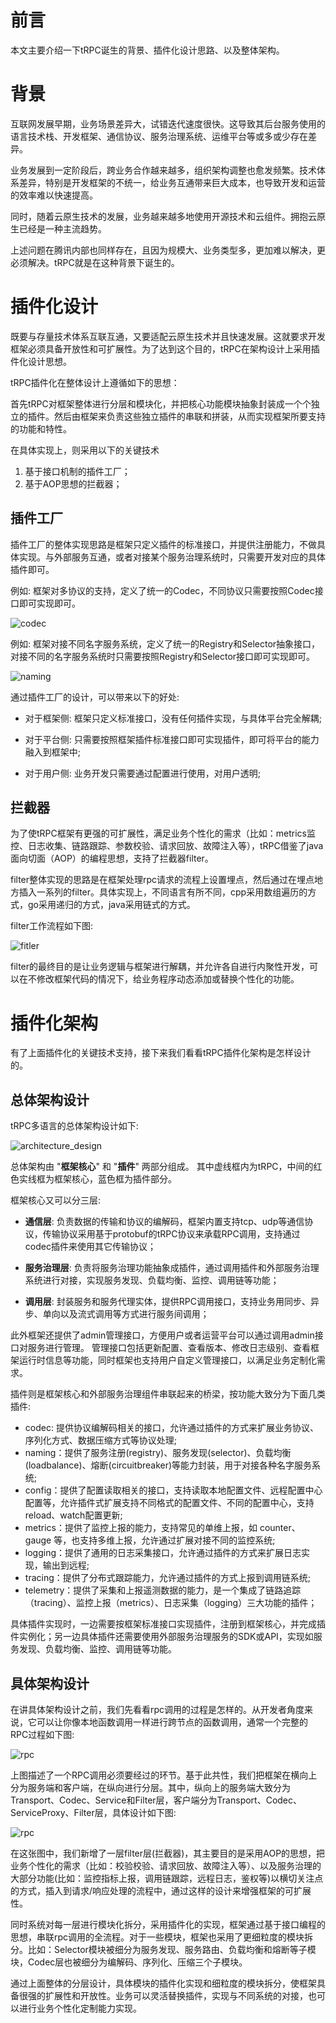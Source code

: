 # 前言

本文主要介绍一下tRPC诞生的背景、插件化设计思路、以及整体架构。

# 背景

互联网发展早期，业务场景差异大，试错迭代速度很快。这导致其后台服务使用的语言技术栈、开发框架、通信协议、服务治理系统、运维平台等或多或少存在差异。

业务发展到一定阶段后，跨业务合作越来越多，组织架构调整也愈发频繁。技术体系差异，特别是开发框架的不统一，给业务互通带来巨大成本，也导致开发和运营的效率难以快速提高。

同时，随着云原生技术的发展，业务越来越多地使用开源技术和云组件。拥抱云原生已经是一种主流趋势。

上述问题在腾讯内部也同样存在，且因为规模大、业务类型多，更加难以解决，更必须解决。tRPC就是在这种背景下诞生的。 

# 插件化设计

既要与存量技术体系互联互通，又要适配云原生技术并且快速发展。这就要求开发框架必须具备开放性和可扩展性。为了达到这个目的，tRPC在架构设计上采用插件化设计思想。 

tRPC插件化在整体设计上遵循如下的思想：

首先tRPC对框架整体进行分层和模块化，并把核心功能模块抽象封装成一个个独立的插件。然后由框架来负责这些独立插件的串联和拼装，从而实现框架所要支持的功能和特性。

在具体实现上，则采用以下的关键技术
1. 基于接口机制的插件工厂；
2. 基于AOP思想的拦截器；

## 插件工厂

插件工厂的整体实现思路是框架只定义插件的标准接口，并提供注册能力，不做具体实现。与外部服务互通，或者对接某个服务治理系统时，只需要开发对应的具体插件即可。

例如: 框架对多协议的支持，定义了统一的Codec，不同协议只需要按照Codec接口即可实现即可。

![codec](/docs/images/codec.png)

例如: 框架对接不同名字服务系统，定义了统一的Registry和Selector抽象接口，对接不同的名字服务系统时只需要按照Registry和Selector接口即可实现即可。

![naming](/docs/images/naming.png)

通过插件工厂的设计，可以带来以下的好处:
- 对于框架侧: 框架只定义标准接口，没有任何插件实现，与具体平台完全解耦;

- 对于平台侧: 只需要按照框架插件标准接口即可实现插件，即可将平台的能力融入到框架中;

- 对于用户侧: 业务开发只需要通过配置进行使用，对用户透明;

## 拦截器

为了使tRPC框架有更强的可扩展性，满足业务个性化的需求（比如：metrics监控、日志收集、链路跟踪、参数校验、请求回放、故障注入等），tRPC借鉴了java面向切面（AOP）的编程思想，支持了拦截器filter。

filter整体实现的思路是在框架处理rpc请求的流程上设置埋点，然后通过在埋点地方插入一系列的filter。具体实现上，不同语言有所不同，cpp采用数组遍历的方式，go采用递归的方式，java采用链式的方式。

filter工作流程如下图:

![fitler](/docs/images/filter.png)

filter的最终目的是让业务逻辑与框架进行解耦，并允许各自进行内聚性开发，可以在不修改框架代码的情况下，给业务程序动态添加或替换个性化的功能。

# 插件化架构

有了上面插件化的关键技术支持，接下来我们看看tRPC插件化架构是怎样设计的。

## 总体架构设计

tRPC多语言的总体架构设计如下:

![architecture_design](/docs/images/architecture.png)

总体架构由 "**框架核心**" 和 "**插件**" 两部分组成。 其中虚线框内为tRPC，中间的红色实线框为框架核心，蓝色框为插件部分。

框架核心又可以分三层:

- **通信层**: 负责数据的传输和协议的编解码，框架内置支持tcp、udp等通信协议，传输协议采用基于protobuf的tRPC协议来承载RPC调用，支持通过codec插件来使用其它传输协议；

- **服务治理层**: 负责将服务治理功能抽象成插件，通过调用插件和外部服务治理系统进行对接，实现服务发现、负载均衡、监控、调用链等功能；

- **调用层**: 封装服务和服务代理实体，提供RPC调用接口，支持业务用同步、异步、单向以及流式调用等方式进行服务间调用；

此外框架还提供了admin管理接口，方便用户或者运营平台可以通过调用admin接口对服务进行管理。 管理接口包括更新配置、查看版本、修改日志级别、查看框架运行时信息等功能，同时框架也支持用户自定义管理接口，以满足业务定制化需求。

插件则是框架核心和外部服务治理组件串联起来的桥梁，按功能大致分为下面几类插件:
- codec: 提供协议编解码相关的接口，允许通过插件的方式来扩展业务协议、序列化方式、数据压缩方式等协议处理;
- naming：提供了服务注册(registry)、服务发现(selector)、负载均衡(loadbalance)、熔断(circuitbreaker)等能力封装，用于对接各种名字服务系统;
- config：提供了配置读取相关的接口，支持读取本地配置文件、远程配置中心配置等，允许插件式扩展支持不同格式的配置文件、不同的配置中心，支持reload、watch配置更新;
- metrics：提供了监控上报的能力，支持常见的单维上报，如 counter、gauge 等，也支持多维上报，允许通过扩展对接不同的监控系统;
- logging：提供了通用的日志采集接口，允许通过插件的方式来扩展日志实现，输出到远程;
- tracing：提供了分布式跟踪能力，允许通过插件的方式上报到调用链系统;
- telemetry：提供了采集和上报遥测数据的能力，是一个集成了链路追踪（tracing）、监控上报（metrics）、日志采集（logging）三大功能的插件；

具体插件实现时，一边需要按框架标准接口实现插件，注册到框架核心，并完成插件实例化；另一边具体插件还需要使用外部服务治理服务的SDK或API，实现如服务发现、负载均衡、监控、调用链等功能。

## 具体架构设计

在讲具体架构设计之前，我们先看看rpc调用的过程是怎样的。从开发者角度来说，它可以让你像本地函数调用一样进行跨节点的函数调用，通常一个完整的RPC过程如下图:

![rpc](/docs/images/rpc.png)

上图描述了一个RPC调用必须要经过的环节。基于此共性，我们把框架在横向上分为服务端和客户端，在纵向进行分层。其中，纵向上的服务端大致分为Transport、Codec、Service和Filter层，客户端分为Transport、Codec、ServiceProxy、Filter层，具体设计如下图:

![rpc](/docs/images/layer.png)

在这张图中，我们新增了一层filter层(拦截器)，其主要目的是采用AOP的思想，把业务个性化的需求（比如：校验校验、请求回放、故障注入等）、以及服务治理的大部分功能(比如：监控指标上报，调用链跟踪，远程日志，鉴权等)以横切关注点的方式，插入到请求/响应处理的流程中，通过这样的设计来增强框架的可扩展性。 

同时系统对每一层进行模块化拆分，采用插件化的实现，框架通过基于接口编程的思想，串联rpc调用的全流程。对于一些模块，框架也采用了更细粒度的模块拆分。比如：Selector模块被细分为服务发现、服务路由、负载均衡和熔断等子模块，Codec层也被细分为编解码、序列化、压缩三个子模块。

通过上面整体的分层设计，具体模块的插件化实现和细粒度的模块拆分，使框架具备很强的扩展性和开放性。业务可以灵活替换插件，实现与不同系统的对接，也可以进行业务个性化定制能力实现。
